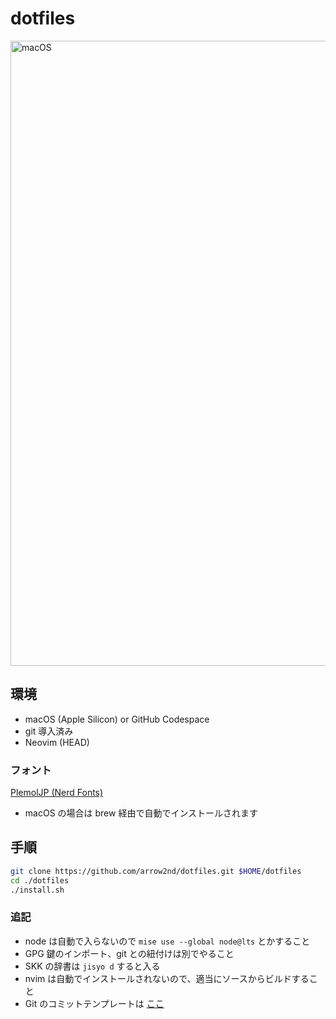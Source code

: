 # dotfiles

<img width="1000" alt="macOS" src="https://github.com/arrow2nd/dotfiles/assets/44780846/7e384437-32b5-447d-843c-68dd2e817dd1">

## 環境

- macOS (Apple Silicon) or GitHub Codespace
- git 導入済み
- Neovim (HEAD)

### フォント

[PlemolJP (Nerd Fonts)](https://github.com/yuru7/PlemolJP)

- macOS の場合は brew 経由で自動でインストールされます

## 手順

```sh
git clone https://github.com/arrow2nd/dotfiles.git $HOME/dotfiles
cd ./dotfiles
./install.sh
```

### 追記

- node は自動で入らないので `mise use --global node@lts` とかすること
- GPG 鍵のインポート、git との紐付けは別でやること
- SKK の辞書は `jisyo d` すると入る
- nvim は自動でインストールされないので、適当にソースからビルドすること
- Git のコミットテンプレートは
  [ここ](https://gist.github.com/arrow2nd/45056915238a1ed84982b4cfff5210d5)
